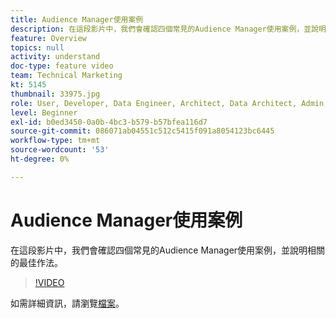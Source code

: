 ```yaml
---
title: Audience Manager使用案例
description: 在這段影片中，我們會確認四個常見的Audience Manager使用案例，並說明相關的最佳作法。
feature: Overview
topics: null
activity: understand
doc-type: feature video
team: Technical Marketing
kt: 5145
thumbnail: 33975.jpg
role: User, Developer, Data Engineer, Architect, Data Architect, Admin, Leader
level: Beginner
exl-id: b0ed3450-0a0b-4bc3-b579-b57bfea116d7
source-git-commit: 086071ab04551c512c5415f091a8054123bc6445
workflow-type: tm+mt
source-wordcount: '53'
ht-degree: 0%

---
```


# Audience Manager使用案例

在這段影片中，我們會確認四個常見的Audience Manager使用案例，並說明相關的最佳作法。

>[!VIDEO](https://video.tv.adobe.com/v/33975/?quality=12)

如需詳細資訊，請瀏覽[檔案](https://experienceleague.adobe.com/docs/audience-manager/user-guide/aam-home.html)。
